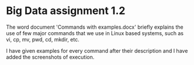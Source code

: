 # Big Data assignment 1.2 

The word document 'Commands with examples.docx' briefly explains the use of few major commands that we use in Linux based systems, such as vi, cp, mv, pwd, cd, mkdir, etc.

I have given examples for every command after their description and I have added the screenshots of execution.
